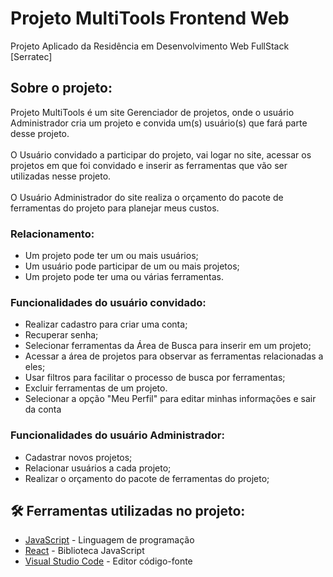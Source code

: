 # Projeto MultiTools Frontend Web

Projeto Aplicado da Residência em Desenvolvimento Web FullStack [Serratec] 

## Sobre o projeto:

Projeto MultiTools é um site Gerenciador de projetos, onde o usuário Administrador cria um projeto e convida um(s) usuário(s) que fará parte desse projeto.</br>
</br>
O Usuário convidado a participar do projeto, vai logar no site, acessar os projetos em que foi convidado e inserir as ferramentas que vão ser utilizadas nesse projeto.</br>
</br>
O Usuário Administrador do site realiza o orçamento do pacote de ferramentas do projeto para planejar meus custos.

### Relacionamento:

* Um projeto pode ter um ou mais usuários;
* Um usuário pode participar de um ou mais projetos;
* Um projeto pode ter uma ou várias ferramentas.

### Funcionalidades do usuário convidado:

* Realizar cadastro para criar uma conta;
* Recuperar senha;
* Selecionar ferramentas da Área de Busca para inserir em um projeto;
* Acessar a área de projetos para observar as ferramentas relacionadas a eles;
* Usar filtros para facilitar o processo de busca por ferramentas;
* Excluir ferramentas de um projeto.
* Selecionar a opção "Meu Perfil" para editar minhas informações e sair da conta

### Funcionalidades do usuário Administrador:

* Cadastrar novos projetos;
* Relacionar usuários a cada projeto;
* Realizar o orçamento do pacote de ferramentas do projeto;


## 🛠️ Ferramentas utilizadas no projeto:

* [JavaScript](https://www.eclipse.org/) - Linguagem de programação
* [React](https://maven.apache.org/) - Biblioteca JavaScript
* [Visual Studio Code](https://code.visualstudio.com/) - Editor código-fonte
